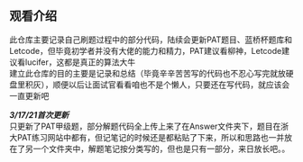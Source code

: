 ## 观看介绍

此仓库主要记录自己刷题过程中的部分代码，陆续会更新PAT题目、蓝桥杯题库和Letcode，但毕竟初学者并没有大佬的能力和精力，PAT建议看柳神，Letcode建议看lucifer，这都是真正的算法大牛<br>
建立此仓库的目的主要是记录和总结（毕竟辛辛苦苦写的代码也不忍心写完就放硬盘里积灰），顺便以后让面试官看看咱也不是个懒人，只要还在写代码，就应该会一直更新吧

**_3/17/21首次更新_**<br>
只更新了PAT甲级题，部分解题代码全上传上来了在Answer文件夹下，题目在浙大PAT练习网站中都有，但记笔记的时候还是都粘贴了下来，所以和思路也一并放在了另一个文件夹中，解题笔记按分类写的，但也是只有一部分，来日放长吧。。
